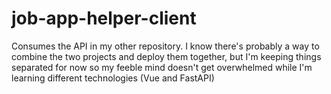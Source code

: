 # job-app-helper-client
Consumes the API in my other repository.
I know there's probably a way to combine the two projects and deploy them together, but I'm keeping things separated for now so my feeble mind doesn't get overwhelmed while I'm learning different technologies (Vue and FastAPI)
